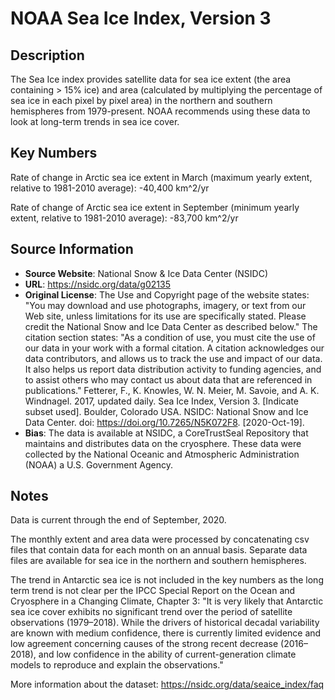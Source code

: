 
# NOAA Sea Ice Index, Version 3

## Description
The Sea Ice index provides satellite data for sea ice extent (the area containing > 15% ice) and area (calculated by multiplying the percentage of sea ice in each pixel by pixel area) in the northern and southern hemispheres from 1979-present. NOAA recommends using these data to look at long-term trends in sea ice cover.

## Key Numbers
Rate of change in Arctic sea ice extent in March (maximum yearly extent, relative to 1981-2010 average): -40,400 km^2/yr

Rate of change of Arctic sea ice extent in September (minimum yearly extent, relative to 1981-2010 average): -83,700 km^2/yr

## Source Information
* **Source Website**: National Snow & Ice Data Center (NSIDC)
* **URL**: https://nsidc.org/data/g02135
* **Original License**: The Use and Copyright page of the website states: "You may download and use photographs, imagery, or text from our Web site, unless limitations for its use are specifically stated. Please credit the National Snow and Ice Data Center as described below." The citation section states: "As a condition of use, you must cite the use of our data in your work with a formal citation. A citation acknowledges our data contributors, and allows us to track the use and impact of our data. It also helps us report data distribution activity to funding agencies, and to assist others who may contact us about data that are referenced in publications."
Fetterer, F., K. Knowles, W. N. Meier, M. Savoie, and A. K. Windnagel. 2017, updated daily. Sea Ice Index, Version 3. [Indicate subset used]. Boulder, Colorado USA. NSIDC: National Snow and Ice Data Center. doi: https://doi.org/10.7265/N5K072F8. [2020-Oct-19].
* **Bias**: The data is available at NSIDC, a CoreTrustSeal Repository that maintains and distributes data on the cryosphere. These data were collected by the National Oceanic and Atmospheric Administration (NOAA) a U.S. Government Agency.

## Notes
Data is current through the end of September, 2020.

The monthly extent and area data were processed by concatenating csv files that contain data for each month on an annual basis. Separate data files are available for sea ice in the northern and southern hemispheres.

The trend in Antarctic sea ice is not included in the key numbers as the long term trend is not clear per the IPCC Special Report on the Ocean and Cryosphere in a Changing Climate, Chapter 3: "It is very likely that Antarctic sea ice cover exhibits no significant trend over the period of satellite observations
(1979–2018). While the drivers of historical decadal variability are known with medium confidence, there is currently limited evidence and low agreement concerning causes of the strong recent decrease (2016–2018), and low confidence in the ability of current-generation climate models to reproduce and explain the observations."

More information about the dataset: https://nsidc.org/data/seaice_index/faq
